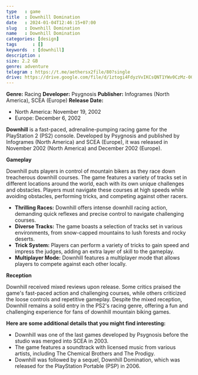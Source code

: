 ```yaml
---
type   : game
title  : Downhill Domination
date   : 2024-01-04T12:46:15+07:00
slug   : Downhill Domination
name   : Downhill Domination
categories: [design]
tags      : []
keywords  : [downhill]
description : 
size: 2.2 GB
genre: adventure
telegram : https://t.me/aethersx2file/80?single
drive: https://drive.google.com/file/d/1ztogi4FdyzVvIKCsQNT1YWv0CzMz-0G4/view?usp=drivesdk
---
```



**Genre:** Racing
**Developer:** Psygnosis
**Publisher:** Infogrames (North America), SCEA (Europe)
**Release Date:**
* North America: November 19, 2002
* Europe: December 6, 2002

**Downhill** is a fast-paced, adrenaline-pumping racing game for the PlayStation 2 (PS2) console. Developed by Psygnosis and published by Infogrames (North America) and SCEA (Europe), it was released in November 2002 (North America) and December 2002 (Europe).

**Gameplay**

Downhill puts players in control of mountain bikers as they race down treacherous downhill courses. The game features a variety of tracks set in different locations around the world, each with its own unique challenges and obstacles. Players must navigate these courses at high speeds while avoiding obstacles, performing tricks, and competing against other racers.

* **Thrilling Races:** Downhill offers intense downhill racing action, demanding quick reflexes and precise control to navigate challenging courses.
* **Diverse Tracks:** The game boasts a selection of tracks set in various environments, from snow-capped mountains to lush forests and rocky deserts.
* **Trick System:** Players can perform a variety of tricks to gain speed and impress the judges, adding an extra layer of skill to the gameplay.
* **Multiplayer Mode:** Downhill features a multiplayer mode that allows players to compete against each other locally.

**Reception**

Downhill received mixed reviews upon release. Some critics praised the game's fast-paced action and challenging courses, while others criticized the loose controls and repetitive gameplay. Despite the mixed reception, Downhill remains a solid entry in the PS2's racing genre, offering a fun and challenging experience for fans of downhill mountain biking games.

**Here are some additional details that you might find interesting:**

* Downhill was one of the last games developed by Psygnosis before the studio was merged into SCEA in 2003.
* The game features a soundtrack with licensed music from various artists, including The Chemical Brothers and The Prodigy.
* Downhill was followed by a sequel, Downhill Domination, which was released for the PlayStation Portable (PSP) in 2006.

